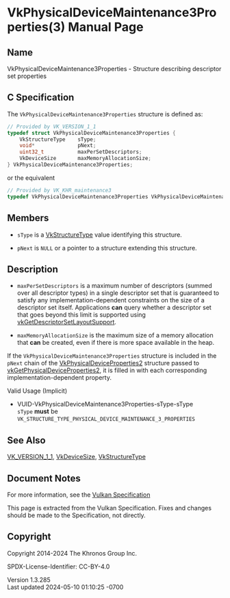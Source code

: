 # VkPhysicalDeviceMaintenance3Properties(3) Manual Page

## Name

VkPhysicalDeviceMaintenance3Properties - Structure describing descriptor
set properties



## <a href="#_c_specification" class="anchor"></a>C Specification

The `VkPhysicalDeviceMaintenance3Properties` structure is defined as:

``` c
// Provided by VK_VERSION_1_1
typedef struct VkPhysicalDeviceMaintenance3Properties {
    VkStructureType    sType;
    void*              pNext;
    uint32_t           maxPerSetDescriptors;
    VkDeviceSize       maxMemoryAllocationSize;
} VkPhysicalDeviceMaintenance3Properties;
```

or the equivalent

``` c
// Provided by VK_KHR_maintenance3
typedef VkPhysicalDeviceMaintenance3Properties VkPhysicalDeviceMaintenance3PropertiesKHR;
```

## <a href="#_members" class="anchor"></a>Members

- `sType` is a [VkStructureType](https://registry.khronos.org/vulkan/specs/1.3-extensions/man/html/VkStructureType.html) value identifying
  this structure.

- `pNext` is `NULL` or a pointer to a structure extending this
  structure.

## <a href="#_description" class="anchor"></a>Description

- <span id="extension-limits-maxPerSetDescriptors"></span>
  `maxPerSetDescriptors` is a maximum number of descriptors (summed over
  all descriptor types) in a single descriptor set that is guaranteed to
  satisfy any implementation-dependent constraints on the size of a
  descriptor set itself. Applications **can** query whether a descriptor
  set that goes beyond this limit is supported using
  [vkGetDescriptorSetLayoutSupport](https://registry.khronos.org/vulkan/specs/1.3-extensions/man/html/vkGetDescriptorSetLayoutSupport.html).

- <span id="extension-limits-maxMemoryAllocationSize"></span>
  `maxMemoryAllocationSize` is the maximum size of a memory allocation
  that **can** be created, even if there is more space available in the
  heap.

If the `VkPhysicalDeviceMaintenance3Properties` structure is included in
the `pNext` chain of the
[VkPhysicalDeviceProperties2](https://registry.khronos.org/vulkan/specs/1.3-extensions/man/html/VkPhysicalDeviceProperties2.html)
structure passed to
[vkGetPhysicalDeviceProperties2](https://registry.khronos.org/vulkan/specs/1.3-extensions/man/html/vkGetPhysicalDeviceProperties2.html),
it is filled in with each corresponding implementation-dependent
property.

Valid Usage (Implicit)

- <a href="#VUID-VkPhysicalDeviceMaintenance3Properties-sType-sType"
  id="VUID-VkPhysicalDeviceMaintenance3Properties-sType-sType"></a>
  VUID-VkPhysicalDeviceMaintenance3Properties-sType-sType  
  `sType` **must** be
  `VK_STRUCTURE_TYPE_PHYSICAL_DEVICE_MAINTENANCE_3_PROPERTIES`

## <a href="#_see_also" class="anchor"></a>See Also

[VK_VERSION_1_1](https://registry.khronos.org/vulkan/specs/1.3-extensions/man/html/VK_VERSION_1_1.html),
[VkDeviceSize](https://registry.khronos.org/vulkan/specs/1.3-extensions/man/html/VkDeviceSize.html),
[VkStructureType](https://registry.khronos.org/vulkan/specs/1.3-extensions/man/html/VkStructureType.html)

## <a href="#_document_notes" class="anchor"></a>Document Notes

For more information, see the <a
href="https://registry.khronos.org/vulkan/specs/1.3-extensions/html/vkspec.html#VkPhysicalDeviceMaintenance3Properties"
target="_blank" rel="noopener">Vulkan Specification</a>

This page is extracted from the Vulkan Specification. Fixes and changes
should be made to the Specification, not directly.

## <a href="#_copyright" class="anchor"></a>Copyright

Copyright 2014-2024 The Khronos Group Inc.

SPDX-License-Identifier: CC-BY-4.0

Version 1.3.285  
Last updated 2024-05-10 01:10:25 -0700
